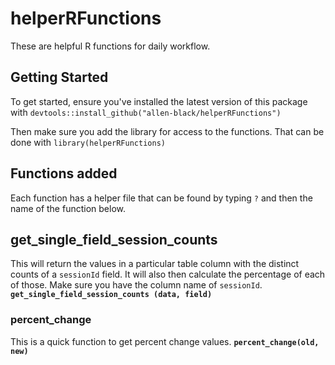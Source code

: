 # helperRFunctions
 These are helpful R functions for daily workflow.

## Getting Started
To get started, ensure you've installed the latest version of this package with `devtools::install_github("allen-black/helperRFunctions")`

Then make sure you add the library for access to the functions. That can be done with `library(helperRFunctions)`

## Functions added
Each function has a helper file that can be found by typing `?` and then the name of the function below.

## get_single_field_session_counts
This will return the values in a particular table column with the distinct counts of a `sessionId` field. It will also then calculate the percentage of each of those. Make sure you have the column name of `sessionId`. **`get_single_field_session_counts (data, field)`**

### percent_change
This is a quick function to get percent change values. **`percent_change(old, new)`**

